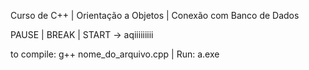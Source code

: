Curso de C++ |
 Orientação a Objetos |
 Conexão com Banco de Dados

PAUSE | BREAK | START
 -> aqiiiiiiiii

to compile: g++ nome_do_arquivo.cpp | 
 Run: a.exe

